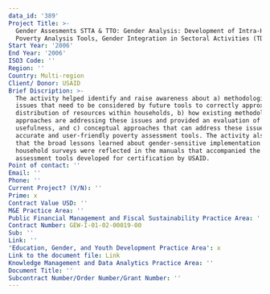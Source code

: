 ```yaml
---
data_id: '389'
Project Title: >-
  Gender Assesments STTA & TTO: Gender Analysis: Development of Intra-Household
  Poverty Analysis Tools, Gender Integration in Sectoral Activities (TDY 49)
Start Year: '2006'
End Year: '2006'
ISO3 Code: ''
Region: ''
Country: Multi-region
Client/ Donor: USAID
Brief Discription: >-
  The activity helped identify and raise awareness about a) methodological
  issues that need to be considered by future tools to correctly approximate the
  distribution of resources within households, b) how existing methodological
  approaches are addressing these issues and provided an evaluation of their
  usefulness, and c) conceptual approaches that can address these issues with
  accurate and user-friendly poverty assessment tools. The activity also ensured
  that the broad lessons learned about gender-sensitive implementation of
  household surveys were reflected in the manuals that accompanied the poverty
  assessment tools developed for certification by USAID.
Point of contact: ''
Email: ''
Phone: ''
Current Project? (Y/N): ''
Prime: x
Contract Value USD: ''
M&E Practice Area: ''
Public Financial Management and Fiscal Sustainability Practice Area: ''
Contract Number: GEW-I-01-02-00019-00
Sub: ''
Link: ''
'Education, Gender, and Youth Development Practice Area': x
Link to the document file: Link
Knowledge Management and Data Analytics Practice Area: ''
Document Title: ''
Subcontract Number/Order Number/Grant Number: ''
---
```

